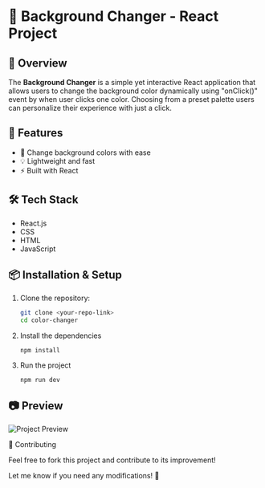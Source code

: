 # 🎨 Background Changer - React Project  

## 🌟 Overview  
The **Background Changer** is a simple yet interactive React application that allows users to change the background color dynamically using "onClick()" event by when user clicks one color. Choosing from a preset palette users can personalize their experience with just a click.

## 🚀 Features  
- 🎨 Change background colors with ease  
- 💡 Lightweight and fast  
- ⚡ Built with React  

## 🛠️ Tech Stack  
- React.js  
- CSS
- HTML
- JavaScript

## 📦 Installation & Setup  

1. Clone the repository:  
   ```sh
   git clone <your-repo-link>
   cd color-changer
2. Install the dependencies
   ```
   npm install
3. Run the project
   ```
   npm run dev
## 📷 Preview  
![Project Preview](./public/porject_view.png)  

🤝 Contributing

Feel free to fork this project and contribute to its improvement!


Let me know if you need any modifications! 🚀
